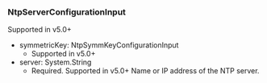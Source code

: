 ### NtpServerConfigurationInput
Supported in v5.0+

- symmetricKey: NtpSymmKeyConfigurationInput
  - Supported in v5.0+
- server: System.String
  - Required. Supported in v5.0+
      Name or IP address of the NTP server.

